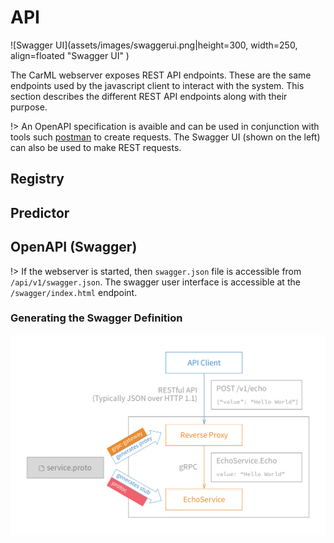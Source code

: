 # API


![Swagger UI](assets/images/swaggerui.png|height=300, width=250, align=floated "Swagger UI" )

The CarML webserver exposes REST API endpoints.
These are the same endpoints used by the javascript client to interact with the system.
This section describes the different REST API endpoints along with their purpose.

!> An OpenAPI specification is avaible and can be used in conjunction with tools such [postman](https://www.getpostman.com/) to create requests. The Swagger UI (shown on the left) can also be used to make REST requests.

## Registry


## Predictor

## OpenAPI (Swagger)



!> If the webserver is started, then `swagger.json` file is accessible from `/api/v1/swagger.json`. The swagger user interface is accessible at the `/swagger/index.html` endpoint.


### Generating the Swagger Definition

![grpc-rest-gateway](assets/images/grpc-rest-gateway.png)
